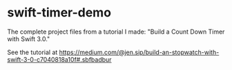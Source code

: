 # swift-timer-demo
The complete project files from a tutorial I made: "Build a Count Down Timer with Swift 3.0."

See the tutorial at https://medium.com/@jen.sip/build-an-stopwatch-with-swift-3-0-c7040818a10f#.sbfbadbur
